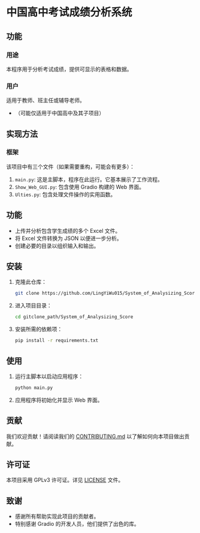 # 中国高中考试成绩分析系统

## 功能

### 用途
本程序用于分析考试成绩，提供可显示的表格和数据。

### 用户
适用于教师、班主任或辅导老师。
* （可能仅适用于中国高中及其子项目）

## 实现方法

### 框架
该项目中有三个文件（如果需要重构，可能会有更多）：

1. `main.py`: 这是主脚本，程序在此运行。它基本展示了工作流程。
2. `Show_Web_GUI.py`: 包含使用 Gradio 构建的 Web 界面。
3. `Ulties.py`: 包含处理文件操作的实用函数。

## 功能

- 上传并分析包含学生成绩的多个 Excel 文件。
- 将 Excel 文件转换为 JSON 以便进一步分析。
- 创建必要的目录以组织输入和输出。

## 安装

1. 克隆此仓库：
    ```bash
    git clone https://github.com/LingYiWu015/System_of_Analysizing_Score.git
    ```
2. 进入项目目录：
    ```bash or powershell
    cd gitclone_path/System_of_Analysizing_Score
    ```
3. 安装所需的依赖项：
    ```bash or powerShell
    pip install -r requirements.txt
    ```

## 使用

1. 运行主脚本以启动应用程序：
    ```bash or powerShell
    python main.py
    ```

2. 应用程序将初始化并显示 Web 界面。

## 贡献

我们欢迎贡献！请阅读我们的 [CONTRIBUTING.md](CONTRIBUTING.md) 以了解如何向本项目做出贡献。

## 许可证

本项目采用 GPLv3 许可证。详见 [LICENSE](LICENSE) 文件。

## 致谢

- 感谢所有帮助实现此项目的贡献者。
- 特别感谢 Gradio 的开发人员，他们提供了出色的库。
